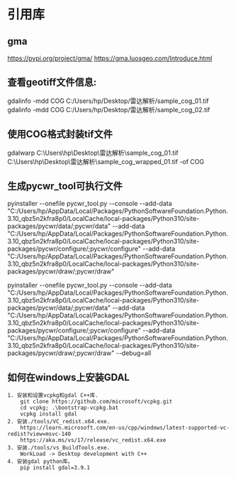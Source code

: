 # 引用库

## gma
https://pypi.org/project/gma/
https://gma.luosgeo.com/Introduce.html

## 查看geotiff文件信息:
gdalinfo -mdd COG C:/Users/hp/Desktop/雷达解析/sample_cog_01.tif
gdalinfo -mdd COG C:/Users/hp/Desktop/雷达解析/sample_cog_02.tif

## 使用COG格式封装tif文件
gdalwarp C:\Users\hp\Desktop\雷达解析\sample_cog_01.tif C:\Users\hp\Desktop\雷达解析\sample_cog_wrapped_01.tif -of COG

## 生成pycwr_tool可执行文件
pyinstaller --onefile pycwr_tool.py --console --add-data "C:/Users/hp/AppData/Local/Packages/PythonSoftwareFoundation.Python.3.10_qbz5n2kfra8p0/LocalCache/local-packages/Python310/site-packages/pycwr/data/;pycwr/data" --add-data "C:/Users/hp/AppData/Local/Packages/PythonSoftwareFoundation.Python.3.10_qbz5n2kfra8p0/LocalCache/local-packages/Python310/site-packages/pycwr/configure/;pycwr/configure" --add-data "C:/Users/hp/AppData/Local/Packages/PythonSoftwareFoundation.Python.3.10_qbz5n2kfra8p0/LocalCache/local-packages/Python310/site-packages/pycwr/draw/;pycwr/draw"

pyinstaller --onefile pycwr_tool.py --console --add-data "C:/Users/hp/AppData/Local/Packages/PythonSoftwareFoundation.Python.3.10_qbz5n2kfra8p0/LocalCache/local-packages/Python310/site-packages/pycwr/data/;pycwr/data" --add-data "C:/Users/hp/AppData/Local/Packages/PythonSoftwareFoundation.Python.3.10_qbz5n2kfra8p0/LocalCache/local-packages/Python310/site-packages/pycwr/configure/;pycwr/configure" --add-data "C:/Users/hp/AppData/Local/Packages/PythonSoftwareFoundation.Python.3.10_qbz5n2kfra8p0/LocalCache/local-packages/Python310/site-packages/pycwr/draw/;pycwr/draw" --debug=all

## 如何在windows上安装GDAL
    1. 安装和设置vcpkg和gdal C++库.
        git clone https://github.com/microsoft/vcpkg.git
        cd vcpkg; .\bootstrap-vcpkg.bat
        vcpkg install gdal
    2. 安装./tools/VC_redist.x64.exe.
        https://learn.microsoft.com/en-us/cpp/windows/latest-supported-vc-redist?view=msvc-140
        https://aka.ms/vs/17/release/vc_redist.x64.exe
    3. 安装./tools/vs_BuildTools.exe.
        WorkLoad -> Desktop development with C++
    4. 安装gdal python库。
        pip install gdal=3.9.1